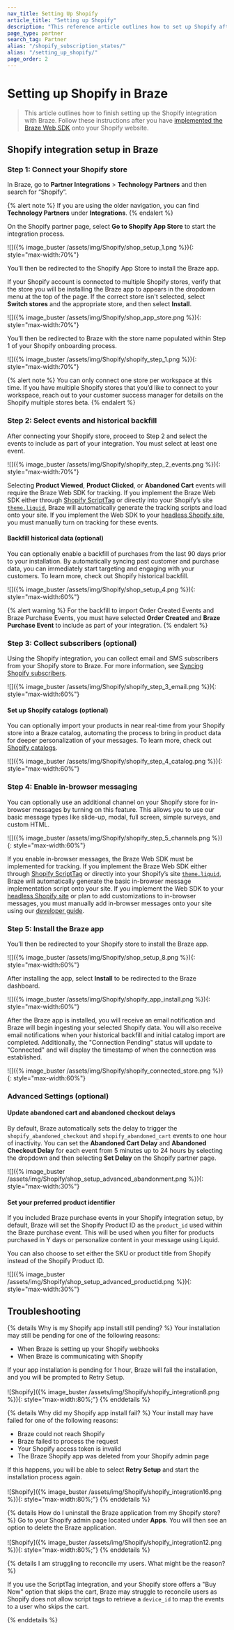 ```yaml
---
nav_title: Setting Up Shopify
article_title: "Setting up Shopify"
description: "This reference article outlines how to set up Shopify after integrating it into your Braze Web SDK."
page_type: partner
search_tag: Partner
alias: "/shopify_subscription_states/"
alias: "/setting_up_shopify/"
page_order: 2
---
```


# Setting up Shopify in Braze

> This article outlines how to finish setting up the Shopify integration with Braze. Follow these instructions after you have [implemented the Braze Web SDK]({{site.baseurl}}//partners/message_orchestration/channel_extensions/ecommerce/shopify/getting_started_shopify/#implement-web-sdk) onto your Shopify website.

## Shopify integration setup in Braze

### Step 1: Connect your Shopify store

In Braze, go to **Partner Integrations** > **Technology Partners** and then search for “Shopify”.

{% alert note %}
If you are using the older navigation, you can find **Technology Partners** under **Integrations**.
{% endalert %}

On the Shopify partner page, select **Go to Shopify App Store** to start the integration process.

![]({% image_buster /assets/img/Shopify/shop_setup_1.png %}){: style="max-width:70%"}

You’ll then be redirected to the Shopify App Store to install the Braze app.

If your Shopify account is connected to multiple Shopify stores, verify that the store you will be installing the Braze app to appears in the dropdown menu at the top of the page. If the correct store isn't selected, select **Switch stores** and the appropriate store, and then select **Install**. 

![]({% image_buster /assets/img/Shopify/shop_app_store.png %}){: style="max-width:70%"}

You’ll then be redirected to Braze with the store name populated within Step 1 of your Shopify onboarding process. 

![]({% image_buster /assets/img/Shopify/shopify_step_1.png %}){: style="max-width:70%"}

{% alert note %}
You can only connect one store per workspace at this time. If you have multiple Shopify stores that you’d like to connect to your workspace, reach out to your customer success manager for details on the Shopify multiple stores beta.
{% endalert %}

### Step 2: Select events and historical backfill

After connecting your Shopify store, proceed to Step 2 and select the events to include as part of your integration. You must select at least one event.

![]({% image_buster /assets/img/Shopify/shopify_step_2_events.png %}){: style="max-width:70%"}

Selecting **Product Viewed**, **Product Clicked**, or **Abandoned Cart** events will require the Braze Web SDK for tracking. If you implement the Braze Web SDK either through [Shopify ScriptTag]({{site.baseurl}}/partners/message_orchestration/channel_extensions/ecommerce/shopify/getting_started_shopify/?tab=shopify%20scripttag#supported-features) or directly into your Shopify’s site [`theme.liquid`]({{site.baseurl}}/partners/message_orchestration/channel_extensions/ecommerce/shopify/getting_started_shopify/?tab=theme.liquid#supported-features), Braze will automatically generate the tracking scripts and load onto your site. If you implement the Web SDK to your [headless Shopify site]({{site.baseurl}}/partners/message_orchestration/channel_extensions/ecommerce/shopify/getting_started_shopify/#implement-web-sdk), you must manually turn on tracking for these events. 

#### Backfill historical data (optional)

You can optionally enable a backfill of purchases from the last 90 days prior to your installation. By automatically syncing past customer and purchase data, you can immediately start targeting and engaging with your customers. To learn more, check out Shopify historical backfill.

![]({% image_buster /assets/img/Shopify/shop_setup_4.png %}){: style="max-width:60%"}

{% alert warning %}
For the backfill to import Order Created Events and Braze Purchase Events, you must have selected **Order Created** and **Braze Purchase Event** to include as part of your integration.
{% endalert %}

### Step 3: Collect subscribers (optional)

Using the Shopify integration, you can collect email and SMS subscribers from your Shopify store to Braze. For more information, see [Syncing Shopify subscribers]({{site.baseurl}}/partners/message_orchestration/channel_extensions/ecommerce/shopify/Shopify_Features/shopify_user_identity#syncing-shopify-subscribers).

![]({% image_buster /assets/img/Shopify/shopify_step_3_email.png %}){: style="max-width:60%"}

#### Set up Shopify catalogs (optional)

You can optionally import your products in near real-time from your Shopify store into a Braze catalog, automating the process to bring in product data for deeper personalization of your messages. To learn more, check out [Shopify catalogs](/partners/message_orchestration/channel_extensions/ecommerce/shopify/Shopify_Features/shopify_catalogs/?redirected=true).

![]({% image_buster /assets/img/Shopify/shopify_step_4_catalog.png %}){: style="max-width:60%"}

### Step 4: Enable in-browser messaging 

You can optionally use an additional channel on your Shopify store for in-browser messages by turning on this feature. This allows you to use our basic message types like slide-up, modal, full screen, simple surveys, and custom HTML.

![]({% image_buster /assets/img/Shopify/shopify_step_5_channels.png %}){: style="max-width:60%"}

If you enable in-browser messages, the Braze Web SDK must be implemented for tracking. If you implement the Braze Web SDK either through [Shopify ScriptTag]({{site.baseurl}}/partners/message_orchestration/channel_extensions/ecommerce/shopify/getting_started_shopify/?tab=shopify%20scripttag#supported-features) or directly into your Shopify’s site [`theme.liquid`]({{site.baseurl}}/partners/message_orchestration/channel_extensions/ecommerce/shopify/getting_started_shopify/?tab=theme.liquid#supported-features), Braze will automatically generate the basic in-browser message implementation script onto your site. If you implement the Web SDK to your [headless Shopify site]({{site.baseurl}}/partners/message_orchestration/channel_extensions/ecommerce/shopify/getting_started_shopify/#implement-web-sdk) or plan to add customizations to in-browser messages, you must manually add in-browser messages onto your site using our [developer guide](/developer_guide/platform_integration_guides/web/in-app_messaging/integration/). 

### Step 5: Install the Braze app

You’ll then be redirected to your Shopify store to install the Braze app. 

![]({% image_buster /assets/img/Shopify/shop_setup_8.png %}){: style="max-width:60%"}

After installing the app, select **Install** to be redirected to the Braze dashboard.

![]({% image_buster /assets/img/Shopify/shopify_app_install.png %}){: style="max-width:60%"}

After the Braze app is installed, you will receive an email notification and Braze will begin ingesting your selected Shopify data. You will also receive email notifications when your historical backfill and initial catalog import are completed. Additionally, the "Connection Pending" status will update to "Connected" and will display the timestamp of when the connection was established.

![]({% image_buster /assets/img/Shopify/shopify_connected_store.png %}){: style="max-width:60%"}

### Advanced Settings (optional) 

#### Update abandoned cart and abandoned checkout delays

By default, Braze automatically sets the delay to trigger the `shopify_abandoned_checkout` and `shopify_abandoned_cart` events to one hour of inactivity. You can set the **Abandoned Cart Delay** and **Abandoned Checkout Delay** for each event from 5 minutes up to 24 hours by selecting the dropdown and then selecting **Set Delay** on the Shopify partner page.

![]({% image_buster /assets/img/Shopify/shop_setup_advanced_abandonment.png %}){: style="max-width:30%"}

#### Set your preferred product identifier

If you included Braze purchase events in your Shopify integration setup, by default, Braze will set the Shopify Product ID as the `product_id` used within the Braze purchase event. This will be used when you filter for products purchased in Y days or personalize content in your message using Liquid.

You can also choose to set either the SKU or product title from Shopify instead of the Shopify Product ID.

![]({% image_buster /assets/img/Shopify/shop_setup_advanced_productid.png %}){: style="max-width:30%"}

## Troubleshooting

{% details Why is my Shopify app install still pending? %}
Your installation may still be pending for one of the following reasons:
 - When Braze is setting up your Shopify webhooks
 - When Braze is communicating with Shopify


If your app installation is pending for 1 hour, Braze will fail the installation, and you will be prompted to Retry Setup.<br><br>
![Shopify]({% image_buster /assets/img/Shopify/shopify_integration8.png %}){: style="max-width:80%;"}
{% enddetails %}


{% details Why did my Shopify app install fail? %}
Your install may have failed for one of the following reasons:
 - Braze could not reach Shopify
 - Braze failed to process the request
 - Your Shopify access token is invalid
 - The Braze Shopify app was deleted from your Shopify admin page


If this happens, you will be able to select **Retry Setup** and start the installation process again.<br><br>
![Shopify]({% image_buster /assets/img/Shopify/shopify_integration16.png %}){: style="max-width:80%;"}
{% enddetails %}


{% details How do I uninstall the Braze application from my Shopify store? %}
Go to your Shopify admin page located under **Apps**. You will then see an option to delete the Braze application.<br><br>
![Shopify]({% image_buster /assets/img/Shopify/shopify_integration12.png %}){: style="max-width:80%;"}
{% enddetails %}


{% details I am struggling to reconcile my users. What might be the reason? %}


If you use the ScriptTag integration, and your Shopify store offers a "Buy Now" option that skips the cart, Braze may struggle to reconcile users as Shopify does not allow script tags to retrieve a `device_id` to map the events to a user who skips the cart.


{% enddetails %}